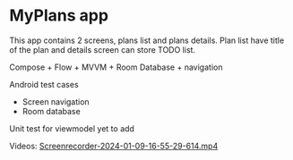 MyPlans app
=================================

This app contains 2 screens, plans list and plans details. Plan list have title of the plan and details screen can store TODO list.

Compose + Flow + MVVM + Room Database + navigation 

Android test cases
- Screen navigation
- Room database

Unit test for viewmodel yet to add

Videos:
[Screenrecorder-2024-01-09-16-55-29-614.mp4](Screenrecorder-2024-01-09-16-55-29-614.mp4)